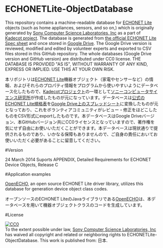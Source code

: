 ECHONETLite-ObjectDatabase
==========================

This repository contains a machine-readable database for [ECHONET Lite](http://www.echonet.gr.jp/english/index.htm) objects (such as home appliances, sensors, and so on,) which is originally generated by [Sony Computer Science Laboratories, Inc](http://www.sonycsl.co.jp/) as a part of [Kadecot project](http://kadecot.net). The database is generated from [the official ECHONET Lite Spec sheet](http://www.echonet.gr.jp/spec/index.htm) and once stored in [Google Drive](https://drive.google.com/folderview?id=0B6eFizhiL1dYNEJqTzJhS1o5aFk). The Google Drive version is reviewed, modified and edited by volunteer experts and exported to CSV files stored in this GitHub repository.
The whole databases (Google Drive version and GitHub version) are distributed under CC0 license. THE DATABASE IS PROVIDED "AS IS", WITHOUT WARRANTY OF ANY KIND, EXPRESS OR IMPLIED. USE THIS AT YOUR OWN RISK.

本リポジトリは[ECHONET Lite](http://www.echonet.gr.jp/)機器オブジェクト（家電やセンサーなど）の情報、およびそれらのプロパティ情報をプログラムから使いやすいようにデータベース化したもので、[Kadecotプロジェクト](http://kadecot.net)の一環として[ソニーコンピュータサイエンス研究所](http://www.sonycsl.co.jp/)が作成したものが元になっています。データベースは[公式のECHONET Lite規格表](http://www.echonet.gr.jp/spec/index.htm)を[Google Drive上のスプレッドシート](https://drive.google.com/folderview?id=0B6eFizhiL1dYNEJqTzJhS1o5aFk)に変換したものが元となっており、これをボランティアコミュニティがレビュー・修正をほどこしたものをCSV形式にexportしたものです。本データベースはGoogle Driveバージョン、本GitHubバージョン共にCC0ライセンスとなっていますので、著作権を気にせず自由にお使いいただくことができます。本データベースは現状通りで提供されるものであり、いかなる保障もありませんので、ご自身の責任においてお使いいただく必要があることに留意してください。

#Version

24 March 2014  Suports APPENDIX, Detailed Requirements for ECHONET Device Objects, Release C

#Application examples

[OpenECHO](https://github.com/SonyCSL/OpenECHO), an open source ECHONET Lite driver library, utilizes this database for generation device object class codes.

オープンソースのECHONET LiteのJavaライブラリである[OpenECHO](https://github.com/SonyCSL/OpenECHO)は、本データベースを用いて機器オブジェクトクラスのコードを生成しています。

#License

<p xmlns:dct="http://purl.org/dc/terms/" xmlns:vcard="http://www.w3.org/2001/vcard-rdf/3.0#">
  <a rel="license"
     href="http://creativecommons.org/publicdomain/zero/1.0/">
    <img src="http://i.creativecommons.org/p/zero/1.0/88x31.png" style="border-style: none;" alt="CC0" />
  </a>
  <br />
  To the extent possible under law,
  <a rel="dct:publisher"
     href="https://github.com/SonyCSL/ECHONETLite-ObjectDatabase">
    <span property="dct:title">Sony Computer Science Laboratories, Inc</span></a>
  has waived all copyright and related or neighboring rights to
  <span property="dct:title">ECHONETLite-ObjectDatabase</span>.
This work is published from:
<span property="vcard:Country" datatype="dct:ISO3166"
      content="JP" about="https://github.com/SonyCSL/ECHONETLite-ObjectDatabase">
  日本</span>.
</p>
